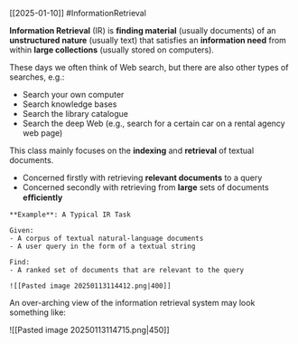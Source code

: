 [[2025-01-10]] #InformationRetrieval 

**Information Retrieval** (IR) is **finding material** (usually documents) of an **unstructured nature** (usually text) that satisfies an **information need** from within **large collections** (usually stored on computers).

These days we often think of Web search, but there are also other types of searches, e.g.:
- Search your own computer
- Search knowledge bases
- Search the library catalogue
- Search the deep Web (e.g., search for a certain car on a rental agency web page)

This class mainly focuses on the **indexing** and **retrieval** of textual documents.
- Concerned firstly with retrieving **relevant documents** to a query
- Concerned secondly with retrieving from **large** sets of documents **eﬃciently**

```ad-example
**Example**: A Typical IR Task

Given:
- A corpus of textual natural-language documents
- A user query in the form of a textual string

Find:
- A ranked set of documents that are relevant to the query

![[Pasted image 20250113114412.png|400]]
```

An over-arching view of the information retrieval system may look something like: 

![[Pasted image 20250113114715.png|450]]

